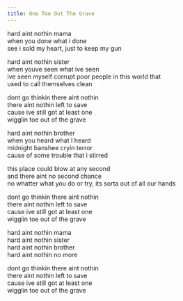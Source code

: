 ```yaml
---
title: One Toe Out The Grave
---
```


hard aint nothin mama  
when you done what i done  
see i sold my heart, just to keep my gun  

hard aint nothin sister  
when youve seen what ive seen  
ive seen myself corrupt poor people in this world that  
used to call themselves clean  

dont go thinkin there aint nothin  
there aint nothin left to save  
cause ive still got at least one  
wigglin toe out of the grave  

hard aint nothin brother  
when you heard what I heard  
midnight banshee cryin terror  
cause of some trouble that i stirred  

this place could blow at any second  
and there aint no second chance  
no whatter what you do or try, its sorta out of all our hands  

dont go thinkin there aint nothin  
there aint nothin left to save  
cause ive still got at least one  
wigglin toe out of the grave  

hard aint nothin mama  
hard aint nothin sister  
hard aint nothin brother  
hard aint nothin no more  

dont go thinkin there aint nothin  
there aint nothin left to save  
cause ive still got at least one  
wigglin toe out of the grave  
